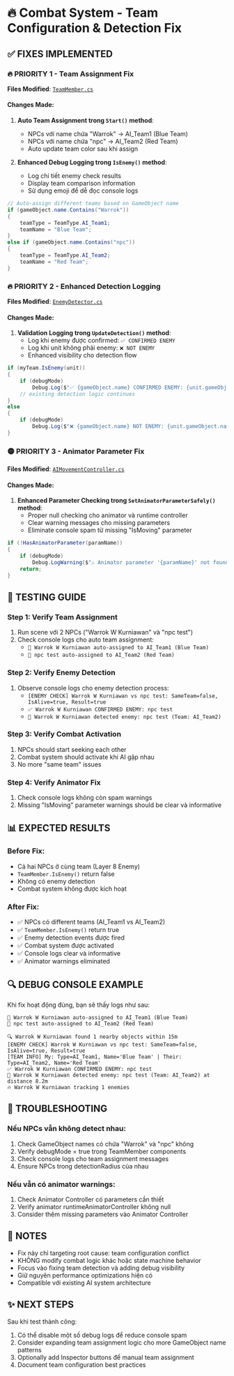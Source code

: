 # 🔥 Combat System - Team Configuration & Detection Fix

## ✅ **FIXES IMPLEMENTED**

### 🔥 **PRIORITY 1 - Team Assignment Fix**
**Files Modified**: [`TeamMember.cs`](Assets/AnimalRevolt/Scripts/Combat/TeamMember.cs)

#### Changes Made:
1. **Auto Team Assignment trong `Start()` method**:
   - NPCs với name chứa "Warrok" → AI_Team1 (Blue Team)
   - NPCs với name chứa "npc" → AI_Team2 (Red Team)
   - Auto update team color sau khi assign

2. **Enhanced Debug Logging trong `IsEnemy()` method**:
   - Log chi tiết enemy check results
   - Display team comparison information
   - Sử dụng emoji để dễ đọc console logs

```csharp
// Auto-assign different teams based on GameObject name
if (gameObject.name.Contains("Warrok"))
{
    teamType = TeamType.AI_Team1;
    teamName = "Blue Team";
}
else if (gameObject.name.Contains("npc"))
{
    teamType = TeamType.AI_Team2;
    teamName = "Red Team";
}
```

### 🔥 **PRIORITY 2 - Enhanced Detection Logging**
**Files Modified**: [`EnemyDetector.cs`](Assets/AnimalRevolt/Scripts/Combat/EnemyDetector.cs)

#### Changes Made:
1. **Validation Logging trong `UpdateDetection()` method**:
   - Log khi enemy được confirmed: `✅ CONFIRMED ENEMY`
   - Log khi unit không phải enemy: `❌ NOT ENEMY`
   - Enhanced visibility cho detection flow

```csharp
if (myTeam.IsEnemy(unit))
{
    if (debugMode)
        Debug.Log($"✅ {gameObject.name} CONFIRMED ENEMY: {unit.gameObject.name}");
    // existing detection logic continues
}
else
{
    if (debugMode)
        Debug.Log($"❌ {gameObject.name} NOT ENEMY: {unit.gameObject.name}");
}
```

### 🟡 **PRIORITY 3 - Animator Parameter Fix**
**Files Modified**: [`AIMovementController.cs`](Assets/AnimalRevolt/Scripts/AI/AIMovementController.cs)

#### Changes Made:
1. **Enhanced Parameter Checking trong `SetAnimatorParameterSafely()` method**:
   - Proper null checking cho animator và runtime controller
   - Clear warning messages cho missing parameters
   - Eliminate console spam từ missing "IsMoving" parameter

```csharp
if (!HasAnimatorParameter(paramName))
{
    if (debugMode)
        Debug.LogWarning($"⚠️ Animator parameter '{paramName}' not found on {gameObject.name}");
    return;
}
```

## 🧪 **TESTING GUIDE**

### Step 1: Verify Team Assignment
1. Run scene với 2 NPCs ("Warrok W Kurniawan" và "npc test")
2. Check console logs cho auto team assignment:
   - `🎯 Warrok W Kurniawan auto-assigned to AI_Team1 (Blue Team)`
   - `🎯 npc test auto-assigned to AI_Team2 (Red Team)`

### Step 2: Verify Enemy Detection
1. Observe console logs cho enemy detection process:
   - `[ENEMY CHECK] Warrok W Kurniawan vs npc test: SameTeam=false, IsAlive=true, Result=true`
   - `✅ Warrok W Kurniawan CONFIRMED ENEMY: npc test`
   - `🎯 Warrok W Kurniawan detected enemy: npc test (Team: AI_Team2)`

### Step 3: Verify Combat Activation
1. NPCs should start seeking each other
2. Combat system should activate khi AI gặp nhau
3. No more "same team" issues

### Step 4: Verify Animator Fix
1. Check console logs không còn spam warnings
2. Missing "IsMoving" parameter warnings should be clear và informative

## 📊 **EXPECTED RESULTS**

### Before Fix:
- Cả hai NPCs ở cùng team (Layer 8 Enemy)
- `TeamMember.IsEnemy()` return false
- Không có enemy detection
- Combat system không được kích hoạt

### After Fix:
- ✅ NPCs có different teams (AI_Team1 vs AI_Team2)
- ✅ `TeamMember.IsEnemy()` return true
- ✅ Enemy detection events được fired
- ✅ Combat system được activated
- ✅ Console logs clear và informative
- ✅ Animator warnings eliminated

## 🔍 **DEBUG CONSOLE EXAMPLE**

Khi fix hoạt động đúng, bạn sẽ thấy logs như sau:

```
🎯 Warrok W Kurniawan auto-assigned to AI_Team1 (Blue Team)
🎯 npc test auto-assigned to AI_Team2 (Red Team)

🔍 Warrok W Kurniawan found 1 nearby objects within 15m
[ENEMY CHECK] Warrok W Kurniawan vs npc test: SameTeam=false, IsAlive=true, Result=true
[TEAM INFO] My: Type=AI_Team1, Name='Blue Team' | Their: Type=AI_Team2, Name='Red Team'
✅ Warrok W Kurniawan CONFIRMED ENEMY: npc test
🎯 Warrok W Kurniawan detected enemy: npc test (Team: AI_Team2) at distance 8.2m
🔥 Warrok W Kurniawan tracking 1 enemies
```

## 🚨 **TROUBLESHOOTING**

### Nếu NPCs vẫn không detect nhau:
1. Check GameObject names có chứa "Warrok" và "npc" không
2. Verify debugMode = true trong TeamMember components
3. Check console logs cho team assignment messages
4. Ensure NPCs trong detectionRadius của nhau

### Nếu vẫn có animator warnings:
1. Check Animator Controller có parameters cần thiết
2. Verify animator runtimeAnimatorController không null
3. Consider thêm missing parameters vào Animator Controller

## 📝 **NOTES**

- Fix này chỉ targeting root cause: team configuration conflict
- KHÔNG modify combat logic khác hoặc state machine behavior
- Focus vào fixing team detection và adding debug visibility
- Giữ nguyên performance optimizations hiện có
- Compatible với existing AI system architecture

## ✨ **NEXT STEPS**

Sau khi test thành công:
1. Có thể disable một số debug logs để reduce console spam
2. Consider expanding team assignment logic cho more GameObject name patterns
3. Optionally add Inspector buttons để manual team assignment
4. Document team configuration best practices